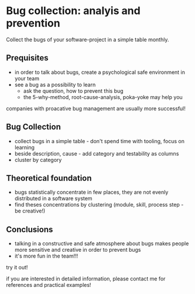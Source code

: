 # Bug collection: analyis and prevention

Collect the bugs of your software-project in a simple table monthly.

## Prequisites

- in order to talk about bugs, create a psychological safe environment in your team
- see a bug as a possibility to learn
    - ask the question, how to prevent this bug
    - the 5-why-method, root-cause-analysis, poka-yoke may help you
    
companies with proacative bug management are usually more successful!    

## Bug Collection
- collect bugs in a simple table - don't spend time with tooling, focus on learning
- beside description, cause - add category and testability as columns
- cluster by category

## Theoretical foundation
- bugs statistically concentrate in few places, they are not evenly distributed in a software system
- find theses concentrations by clustering (module, skill, process step - be creative!)

## Conclusions
- talking in a constructive and safe atmosphere about bugs makes people more sensitive and creative in order to prevent bugs
- it's more fun in the team!!! 

try it out!

if you are interested in detailed information, please contact me for references and practical examples!
